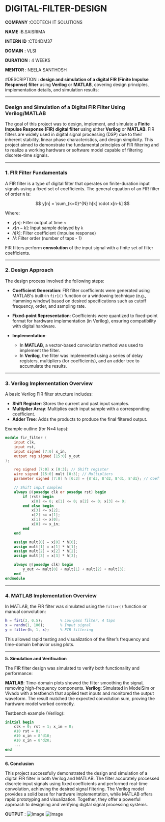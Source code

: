 # DIGITAL-FILTER-DESIGN

**COMPANY** :CODTECH IT SOLUTIONS

**NAME** :B.SAISRIMA

**INTERN ID** :CT04DM37

**DOMAIN** : VLSI

**DURATION** : 4 WEEKS

**MENTOR** : NEELA SANTHOSH

#DESCRIPTION :
**design and simulation of a digital FIR (Finite Impulse Response) filter** using **Verilog** or **MATLAB**, covering design principles, implementation details, and simulation results:

---

### **Design and Simulation of a Digital FIR Filter Using Verilog/MATLAB**

The goal of this project was to design, implement, and simulate a **Finite Impulse Response (FIR) digital filter** using either **Verilog** or **MATLAB**. FIR filters are widely used in digital signal processing (DSP) due to their inherent stability, linear phase characteristics, and design simplicity. This project aimed to demonstrate the fundamental principles of FIR filtering and to realize a working hardware or software model capable of filtering discrete-time signals.

---

### **1. FIR Filter Fundamentals**

A FIR filter is a type of digital filter that operates on finite-duration input signals using a fixed set of coefficients. The general equation of an FIR filter of order `N` is:

$$
y[n] = \sum_{k=0}^{N} h[k] \cdot x[n-k]
$$

Where:

* $y[n]$: Filter output at time `n`
* $x[n-k]$: Input sample delayed by `k`
* $h[k]$: Filter coefficient (impulse response)
* $N$: Filter order (number of taps - 1)

FIR filters perform **convolution** of the input signal with a finite set of filter coefficients.

---

### **2. Design Approach**

The design process involved the following steps:

* **Coefficient Generation**: FIR filter coefficients were generated using MATLAB's built-in `fir1()` function or a windowing technique (e.g., Hamming window) based on desired specifications such as cutoff frequency, order, and sampling rate.
* **Fixed-point Representation**: Coefficients were quantized to fixed-point format for hardware implementation (in Verilog), ensuring compatibility with digital hardware.
* **Implementation**:

  * In **MATLAB**, a vector-based convolution method was used to implement the filter.
  * In **Verilog**, the filter was implemented using a series of delay registers, multipliers (for coefficients), and an adder tree to accumulate the results.

---

### **3. Verilog Implementation Overview**

A basic Verilog FIR filter structure includes:

* **Shift Register**: Stores the current and past input samples.
* **Multiplier Array**: Multiplies each input sample with a corresponding coefficient.
* **Adder Tree**: Adds the products to produce the final filtered output.

Example outline (for N=4 taps):

```verilog
module fir_filter (
    input clk,
    input rst,
    input signed [7:0] x_in,
    output reg signed [15:0] y_out
);

    reg signed [7:0] x [0:3]; // Shift register
    wire signed [15:0] mult [0:3]; // Multipliers
    parameter signed [7:0] h [0:3] = {8'd3, 8'd2, 8'd1, 8'd1}; // Coefficients

    // Shift input samples
    always @(posedge clk or posedge rst) begin
        if (rst) begin
            x[0] <= 0; x[1] <= 0; x[2] <= 0; x[3] <= 0;
        end else begin
            x[3] <= x[2];
            x[2] <= x[1];
            x[1] <= x[0];
            x[0] <= x_in;
        end
    end

    assign mult[0] = x[0] * h[0];
    assign mult[1] = x[1] * h[1];
    assign mult[2] = x[2] * h[2];
    assign mult[3] = x[3] * h[3];

    always @(posedge clk) begin
        y_out <= mult[0] + mult[1] + mult[2] + mult[3];
    end
endmodule
```

---

### **4. MATLAB Implementation Overview**

In MATLAB, the FIR filter was simulated using the `filter()` function or manual convolution:

```matlab
h = fir1(3, 0.5);        % Low-pass filter, 4 taps
x = randn(1, 100);       % Input signal
y = filter(h, 1, x);     % FIR filtering
```

This allowed rapid testing and visualization of the filter’s frequency and time-domain behavior using plots.

---

 **5. Simulation and Verification**

The FIR filter design was simulated to verify both functionality and performance:

 **MATLAB**: Time-domain plots showed the filter smoothing the signal, removing high-frequency components.
**Verilog**: Simulated in ModelSim or Vivado with a testbench that applied test inputs and monitored the output waveform. The result matched the expected convolution sum, proving the hardware model worked correctly.

Testbench example (Verilog):

```verilog
initial begin
    clk = 0; rst = 1; x_in = 0;
    #10 rst = 0;
    #10 x_in = 8'd10;
    #10 x_in = 8'd20;
    ...
end
```

---

**6. Conclusion**

This project successfully demonstrated the design and simulation of a digital FIR filter in both Verilog and MATLAB. The filter accurately processed discrete input signals using fixed coefficients and performed real-time convolution, achieving the desired signal filtering. The Verilog model provides a solid base for hardware implementation, while MATLAB offers rapid prototyping and visualization. Together, they offer a powerful approach to designing and verifying digital signal processing systems.

**OUTPUT** :
![Image](https://github.com/user-attachments/assets/0d0fdbe5-d1aa-46a6-8b62-684798e3f97e)
![Image](https://github.com/user-attachments/assets/3d3079a0-fb9b-44f2-aa8a-12c35b50d99b)

